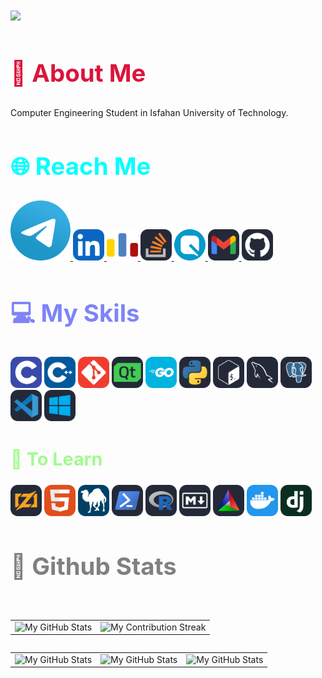 <div align="left">
  <h1>
  <img src="https://readme-typing-svg.demolab.com??font=Jetbrains+mono&amp;size=40&amp;duration=2000&amp;pause=1000&amp;multiline=false&amp;color=75FA61&amp;background=65000000&amp;left=true&amp;vleft=true&amp;random=false&amp;width=1000&amp;lines=Hi+%F0%9F%91%8B...+I'm+Danial; This+is...; My+GitHub+%F0%9F%91%80">
</h1>
</div>

<div align="left">
  <h2 style="color:#DC143C ;font-size:4vw">🚀 <b>About Me</b></h2>
  <p>Computer Engineering Student in Isfahan University of Technology.</p>
</div>

<div align="left"><h2 class="section-heading" style="color:#00FFFF;font-size:4vw">🌐 Reach Me</h2><a href="https://t.me/danialmd81">
  <img src="icons/Telegram.svg" alt="Telegram">
</a>
<a href="https://www.linkedin.com/in/danial-mobini-dehkordy/">
  <img width="50" src="icons/LinkedIN.svg" alt="Linkedin">
</a>
<a href="https://codeforces.com/profile/DanialMD81">
  <img width="50" src="icons/Codeforces.colored.svg" alt="Code Forces">
</a>
<a href="https://stackoverflow.com/users/23159993/danial-mobini">
  <img width="50" src="icons/StackOverflow-Dark.svg" alt="Stack Overflow">
</a>
<a href="https://quera.org/profile/Danialmd81">
  <img width="50" src="icons/quera.svg">
</a>
<a href="mailto:danialmobinidh81@gmail.com">
  <img width="50" src="icons/Gmail-Dark.svg" alt="Gmail">
</a>
<a href="https://github.com/danialmd81">
  <img width="50" src="icons/Github-Dark.svg" alt="GitHub">
</a></div>

<div align="left"><h2 style="color:#7E84F7;font-size:4vw">💻 My Skils </h2><img width="50" src="icons/C.svg">
  <img width="50" src="icons/CPP.svg">
  <img width="50" src="icons/Git.svg">
  <img width="50" src="icons/QT-Dark.svg">
  <img width="50" src="icons/GoLang.svg">
  <img width="50" src="icons/Python-Dark.svg">
  <img width="50" src="icons/Bash-Dark.svg">
  <img width="50" src="icons/MySQL-Dark.svg">
  <img width="50" src="icons/PostgreSQL-Dark.svg">
  <img width="50" src="icons/VSCode-Dark.svg">
  <img width="50" src="icons/Windows-Dark.svg"></div>

<div align="left"><h2 style="color:#A1FB8E;font-size:3vw">🚨 To Learn
</h2><img width="50" src="icons/Zig-Dark.svg">
<img width="50" src="icons/HTML.svg">
<img width="50" src="icons/Perl.svg">
<img width="50" src="icons/Powershell-Dark.svg">
<img width="50" src="icons/R-Dark.svg">
<img width="50" src="icons/Markdown-Dark.svg">
<img width="50" src="icons/CMake-Dark.svg">
<img width="50" src="icons/Docker.svg">
<img width="50" src="icons/Django.svg"></div>

<div align="left">
  <h2 class="section-heading" style="color:#808080;font-size:4vw"> 📏 Github Stats</h2>
  <br>
  <table align="left" width="100%" height="100%">
  <tbody><tr><td><img style="border: none; " src="https://github-readme-stats.vercel.app/api?username=danialmd81&amp;show_icons=true&amp;theme=dracula&amp;hide_border=true" alt="My GitHub Stats"></td><td><img style="border: none;" src="https://github-readme-streak-stats.herokuapp.com/?user=danialmd81&amp;theme=dracula&amp;date_format=j%20M%5B%20Y%5D" alt="My Contribution Streak"></td></tr></tbody>
</table>
  <br>
  <table align="left" width="100%" height="100%">
  <tbody><tr><td><img style="border: none; " src="https://github-profile-summary-cards.vercel.app/api/cards/productive-time?username=danialmd81&amp;theme=dracula&amp;utcOffset=3.50" alt="My GitHub Stats"></td><td><img style="border: none; " src="https://github-profile-summary-cards.vercel.app/api/cards/repos-per-language?username=danialmd81&amp;theme=dracula" alt="My GitHub Stats"></td><td><img style="border: none; " src="http://github-profile-summary-cards.vercel.app/api/cards/most-commit-language?username=danialmd81&amp;theme=dracula" alt="My GitHub Stats"></td></tr></tbody>
</table>
</div>
